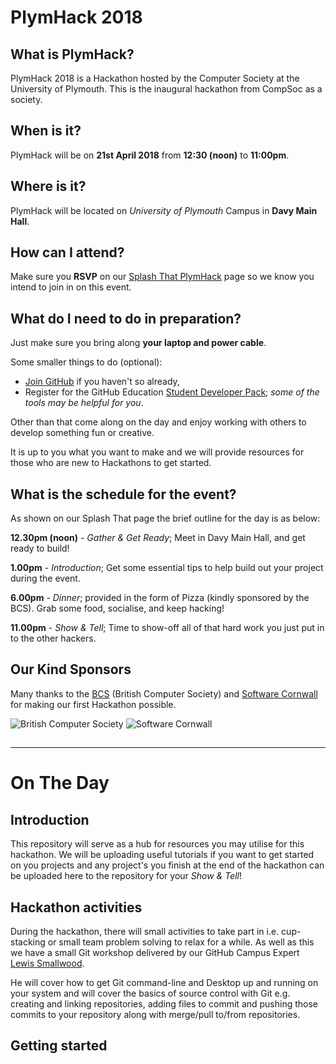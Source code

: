 # PlymHack 2018

## What is PlymHack?

PlymHack 2018 is a Hackathon hosted by the Computer Society at the University of Plymouth. This is the inaugural hackathon from CompSoc as a society.


## When is it?

PlymHack will be on **21st April 2018** from **12:30 (noon)** to **11:00pm**.


## Where is it?

PlymHack will be located on *University of Plymouth* Campus in **Davy Main Hall**.

## How can I attend?

Make sure you **RSVP** on our [Splash That PlymHack](https://plymhack.splashthat.com/) page so we
know you intend to join in on this event.


## What do I need to do in preparation?

Just make sure you bring along **your laptop and power cable**.

Some smaller things to do (optional):

* [Join GitHub](https://github.com/join) if you haven't so already,
* Register for the GitHub Education [Student Developer Pack](https://education.github.com/pack); *some of the tools may be helpful for you*.

Other than that come along on the day and enjoy working with others to develop something fun or creative.

It is up to you what you want to make and we will provide resources for those who are new to Hackathons to get started.


## What is the schedule for the event?

As shown on our Splash That page the brief outline for the day is as below:

**12.30pm (noon)** - *Gather & Get Ready*; Meet in Davy Main Hall, and get ready to build!

**1.00pm** - *Introduction*; Get some essential tips to help build out your project during the event.

**6.00pm** - *Dinner*; provided in the form of Pizza (kindly sponsored by the BCS).
Grab some food, socialise, and keep hacking!

**11.00pm** - *Show & Tell*; Time to show-off all of that hard work you just put in to the other hackers.


## Our Kind Sponsors

Many thanks to the [BCS](http://www.bcs.org/) (British Computer Society) and [Software Cornwall](https://www.softwarecornwall.org/) for making our first Hackathon possible.

![British Computer Society](http://www.bcs.org/custom/bcs/img/redesign2013/bcsLogoTop.png "BCS") ![Software Cornwall](https://www.softwarecornwall.org/wp-content/uploads/2017/08/software-cornwall-logo-v2_200.png "Software Cornwall")


##

---


# On The Day

## Introduction

This repository will serve as a hub for resources you may utilise for this hackathon. We will be uploading useful tutorials if you want to get started on you projects and any project's you finish at the end of the hackathon can be uploaded here to the repository for your *Show & Tell*!


## Hackathon activities

During the hackathon, there will small activities to take part in i.e. cup-stacking or small team problem solving to relax for a while. As well as this we have a small Git workshop delivered by our GitHub Campus Expert [Lewis Smallwood](https://github.com/LewisSmallwood/).

He will cover how to get Git command-line and Desktop up and running on your system and will cover the basics of source control with Git e.g. creating and linking repositories, adding files to commit and pushing those commits to your repository along with merge/pull to/from repositories.


## Getting started

